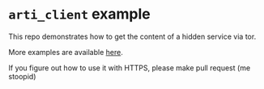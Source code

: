# ```arti_client``` example

This repo demonstrates how to get the content of a hidden service via tor.

More examples are available [here](https://gitlab.torproject.org/tpo/core/arti/-/tree/main/crates/arti-client/examples).

If you figure out how to use it with HTTPS, please make pull request (me stoopid)
